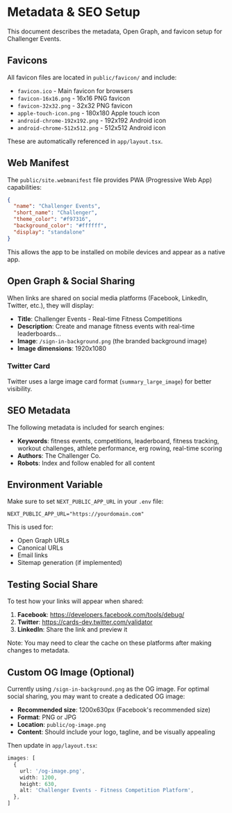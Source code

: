 # Metadata & SEO Setup

This document describes the metadata, Open Graph, and favicon setup for Challenger Events.

## Favicons

All favicon files are located in `public/favicon/` and include:

- `favicon.ico` - Main favicon for browsers
- `favicon-16x16.png` - 16x16 PNG favicon
- `favicon-32x32.png` - 32x32 PNG favicon
- `apple-touch-icon.png` - 180x180 Apple touch icon
- `android-chrome-192x192.png` - 192x192 Android icon
- `android-chrome-512x512.png` - 512x512 Android icon

These are automatically referenced in `app/layout.tsx`.

## Web Manifest

The `public/site.webmanifest` file provides PWA (Progressive Web App) capabilities:

```json
{
  "name": "Challenger Events",
  "short_name": "Challenger",
  "theme_color": "#f97316",
  "background_color": "#ffffff",
  "display": "standalone"
}
```

This allows the app to be installed on mobile devices and appear as a native app.

## Open Graph & Social Sharing

When links are shared on social media platforms (Facebook, LinkedIn, Twitter, etc.), they will display:

- **Title**: Challenger Events - Real-time Fitness Competitions
- **Description**: Create and manage fitness events with real-time leaderboards...
- **Image**: `/sign-in-background.png` (the branded background image)
- **Image dimensions**: 1920x1080

### Twitter Card

Twitter uses a large image card format (`summary_large_image`) for better visibility.

## SEO Metadata

The following metadata is included for search engines:

- **Keywords**: fitness events, competitions, leaderboard, fitness tracking, workout challenges, athlete performance, erg rowing, real-time scoring
- **Authors**: The Challenger Co.
- **Robots**: Index and follow enabled for all content

## Environment Variable

Make sure to set `NEXT_PUBLIC_APP_URL` in your `.env` file:

```env
NEXT_PUBLIC_APP_URL="https://yourdomain.com"
```

This is used for:
- Open Graph URLs
- Canonical URLs
- Email links
- Sitemap generation (if implemented)

## Testing Social Share

To test how your links will appear when shared:

1. **Facebook**: https://developers.facebook.com/tools/debug/
2. **Twitter**: https://cards-dev.twitter.com/validator
3. **LinkedIn**: Share the link and preview it

Note: You may need to clear the cache on these platforms after making changes to metadata.

## Custom OG Image (Optional)

Currently using `/sign-in-background.png` as the OG image. For optimal social sharing, you may want to create a dedicated OG image:

- **Recommended size**: 1200x630px (Facebook's recommended size)
- **Format**: PNG or JPG
- **Location**: `public/og-image.png`
- **Content**: Should include your logo, tagline, and be visually appealing

Then update in `app/layout.tsx`:

```typescript
images: [
  {
    url: '/og-image.png',
    width: 1200,
    height: 630,
    alt: 'Challenger Events - Fitness Competition Platform',
  },
]
```

